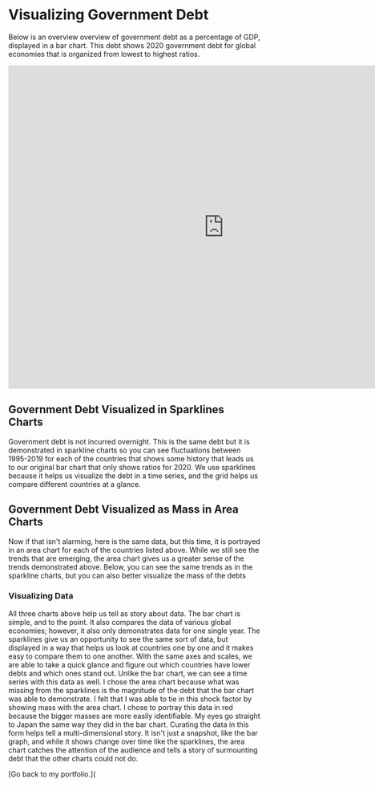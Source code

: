 # Visualizing Government Debt
Below is an overview overview of government debt as a percentage of GDP, displayed in a bar chart. This debt shows 2020 government debt for global economies that is organized from lowest to highest ratios.

<iframe src="https://data.oecd.org/chart/6vxh" width="860" height="645" style="border: 0" mozallowfullscreen="true" webkitallowfullscreen="true" allowfullscreen="true"><a href="https://data.oecd.org/chart/6vxh" target="_blank">OECD Chart: General government debt, Total, % of GDP, Annual, 2020</a></iframe>

## Government Debt Visualized in Sparklines Charts
Government debt is not incurred overnight. This is the same debt but it is demonstrated in sparkline charts so you can see fluctuations between 1995-2019 for each of the countries that shows some history that leads us to our original bar chart that only shows ratios for 2020. We use sparklines because it helps us visualize the debt in a time series, and the grid helps us compare different countries at a glance. 

<div class="flourish-embed flourish-chart" data-src="visualisation/7700445"><script src="https://public.flourish.studio/resources/embed.js"></script></div>

## Government Debt Visualized as Mass in Area Charts
Now if that isn't alarming, here is the same data, but this time, it is portrayed in an area chart for each of the countries listed above. While we still see the trends that are emerging, the area chart gives us a greater sense of the trends demonstrated above. Below, you can see the same trends as in the sparkline charts, but you can also better visualize the mass of the debts

<div class="flourish-embed flourish-chart" data-src="visualisation/7701571"><script src="https://public.flourish.studio/resources/embed.js"></script></div>

### Visualizing Data
All three charts above help us tell as story about data. The bar chart is simple, and to the point. It also compares the data of various global economies; however, it also only demonstrates data for one single year. The sparklines give us an opportunity to see the same sort of data, but displayed in a way that helps us look at countries one by one and it makes easy to compare them to one another. With the same axes and scales, we are able to take a quick glance and figure out which countries have lower debts and which ones stand out. Unlike the bar chart, we can see a time series with this data as well. 
I chose the area chart because what was missing from the sparklines is the magnitude of the debt that the bar chart was able to demonstrate. I felt that I was able to tie in this shock factor by showing mass with the area chart. I chose to portray this data in red because the bigger masses are more easily identifiable. My eyes go straight to Japan the same way they did in the bar chart. Curating the data in this form helps tell a multi-dimensional story. It isn't just a snapshot, like the bar graph, and while it shows change over time like the sparklines, the area chart catches the attention of the audience and tells a story of surmounting debt that the other charts could not do. 

[Go back to my portfolio.](
